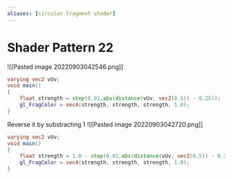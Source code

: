 ```yaml
---
aliases: [circular fragment shader]
---
```

# Shader Pattern 22
![[Pasted image 20220903042546.png]]

```glsl
varying vec2 vUv;
void main()
{
    float strength = step(0.01,abs(distance(vUv, vec2(0.5)) - 0.25));
    gl_FragColor = vec4(strength, strength, strength, 1.0);
}
```

Reverse it by substracting 1
![[Pasted image 20220903042720.png]]

```glsl
varying vec2 vUv;
void main()
{
    float strength = 1.0 - step(0.01,abs(distance(vUv, vec2(0.5)) - 0.25));
    gl_FragColor = vec4(strength, strength, strength, 1.0);
}
```



